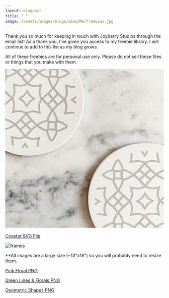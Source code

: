 ```yaml
---
layout: blogpost
title: " "
image: /assets/images/blogs/aboutMe/freebies.jpg
---
```


Thank you so much for keeping in touch with Joyberry Studios through the email list! As a thank you, I've given you access to my freebie library. I will continue to add to this list as my blog grows.

All of these freebies are for personal use only. Please do not sell these files or things that you make with them. 

![coaster](/assets/images/blogs/April2021/coasters/coasterMarble.jpg)

[Coaster SVG File](/assets/freebies/coasterTemplate.svg)

![frames](/assets/images/blogs/freebies/mantelPrints.jpg)

**All images are a large size (~13"x18") so you will probably need to resize them.

[Pink Floral PNG](/assets/freebies/pinkFlorals.png)

[Green Lines & Florals PNG](/assets/freebies/greenFlorals.png)

[Geometric Shapes PNG](/assets/freebies/geometricShapes.png)

<br>
<br>
